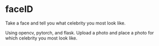 # faceID
Take a face and tell you what celebrity you most look like.

Using opencv, pytorch, and flask. Upload a photo and place a photo for which celebrity you most look like.
